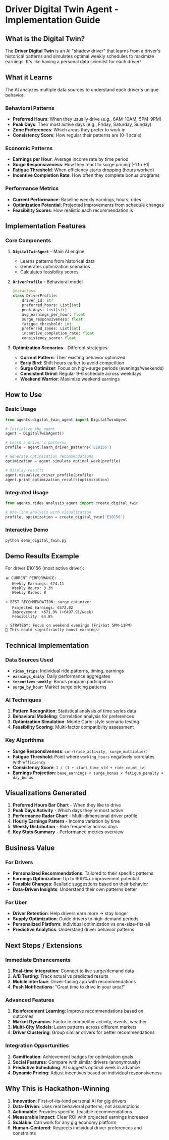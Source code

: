 # Driver Digital Twin Agent - Implementation Guide

## What is the Digital Twin?

The **Driver Digital Twin** is an AI "shadow driver" that learns from a driver's historical patterns and simulates optimal weekly schedules to maximize earnings. It's like having a personal data scientist for each driver!

##  What it Learns

The AI analyzes multiple data sources to understand each driver's unique behavior:

### **Behavioral Patterns**
- **Preferred Hours**: When they usually drive (e.g., 6AM-10AM, 5PM-9PM)
- **Peak Days**: Their most active days (e.g., Friday, Saturday, Sunday)
- **Zone Preferences**: Which areas they prefer to work in
- **Consistency Score**: How regular their patterns are (0-1 scale)

### **Economic Patterns** 
- **Earnings per Hour**: Average income rate by time period
- **Surge Responsiveness**: How they react to surge pricing (-1 to +1)
- **Fatigue Threshold**: When efficiency starts dropping (hours worked)
- **Incentive Completion Rate**: How often they complete bonus programs

### **Performance Metrics**
- **Current Performance**: Baseline weekly earnings, hours, rides
- **Optimization Potential**: Projected improvements from schedule changes
- **Feasibility Scores**: How realistic each recommendation is

## Implementation Features

### Core Components

1. **`DigitalTwinAgent`** - Main AI engine
   - Learns patterns from historical data
   - Generates optimization scenarios
   - Calculates feasibility scores

2. **`DriverProfile`** - Behavioral model
   ```python
   @dataclass
   class DriverProfile:
       driver_id: str
       preferred_hours: List[int]
       peak_days: List[str]
       avg_earnings_per_hour: float
       surge_responsiveness: float
       fatigue_threshold: int
       preferred_zones: List[int]
       incentive_completion_rate: float
       consistency_score: float
   ```

3. **Optimization Scenarios** - Different strategies:
   - **Current Pattern**: Their existing behavior optimized
   - **Early Bird**: Shift hours earlier to avoid competition
   - **Surge Optimizer**: Focus on high-surge periods (evenings/weekends)
   - **Consistent Grind**: Regular 9-6 schedule across weekdays  
   - **Weekend Warrior**: Maximize weekend earnings

## How to Use

### Basic Usage
```python
from agents.digital_twin_agent import DigitalTwinAgent

# Initialize the agent
agent = DigitalTwinAgent()

# Learn a driver's patterns
profile = agent.learn_driver_patterns('E10156')

# Generate optimization recommendations
optimization = agent.simulate_optimal_week(profile)

# Display results
agent.visualize_driver_profile(profile)
agent.print_optimization_results(optimization)
```

### Integrated Usage
```python
from agents.rides_analysis_agent import create_digital_twin

# One-line analysis with visualization
profile, optimization = create_digital_twin('E10156')
```

### Interactive Demo
```bash
python demo_digital_twin.py
```

## Demo Results Example

For driver E10156 (most active driver):

```
📊 CURRENT PERFORMANCE:
   Weekly Earnings: €74.11
   Weekly Hours: 3.3h
   Weekly Rides: 8

⭐ BEST RECOMMENDATION: surge_optimizer
   Projected Earnings: €572.02
   Improvement: +671.9% (+€497.91/week)
   Feasibility: 64.8%
   
💡 STRATEGY: Focus on weekend evenings (Fri/Sat 5PM-11PM)
🚀 This could significantly boost earnings!
```

## Technical Implementation

### Data Sources Used
- **`rides_trips`**: Individual ride patterns, timing, earnings
- **`earnings_daily`**: Daily performance aggregates  
- **`incentives_weekly`**: Bonus program participation
- **`surge_by_hour`**: Market surge pricing patterns

### AI Techniques
1. **Pattern Recognition**: Statistical analysis of time series data
2. **Behavioral Modeling**: Correlation analysis for preferences
3. **Optimization Simulation**: Monte Carlo-style scenario testing
4. **Feasibility Scoring**: Multi-factor compatibility assessment

### Key Algorithms
- **Surge Responsiveness**: `corr(ride_activity, surge_multiplier)`
- **Fatigue Threshold**: Point where `working_hours` negatively correlates with `efficiency`
- **Consistency Score**: `1 / (1 + start_time_std + ride_count_cv)`
- **Earnings Projection**: `base_earnings × surge_bonus × fatigue_penalty × day_bonus`

## Visualizations Generated

1. **Preferred Hours Bar Chart** - When they like to drive
2. **Peak Days Activity** - Which days they're most active  
3. **Performance Radar Chart** - Multi-dimensional driver profile
4. **Hourly Earnings Pattern** - Income variation by time
5. **Weekly Distribution** - Ride frequency across days
6. **Key Stats Summary** - Performance metrics overview

## Business Value

### For Drivers
- **Personalized Recommendations**: Tailored to their specific patterns
- **Earnings Optimization**: Up to 600%+ improvement potential  
- **Feasible Changes**: Realistic suggestions based on their behavior
- **Data-Driven Insights**: Understand their own patterns better

### For Uber
- **Driver Retention**: Help drivers earn more → stay longer
- **Supply Optimization**: Guide drivers to high-demand periods
- **Personalized Platform**: Individual optimization vs one-size-fits-all
- **Predictive Analytics**: Understand driver behavior patterns

## Next Steps / Extensions

### Immediate Enhancements
1. **Real-time Integration**: Connect to live surge/demand data
2. **A/B Testing**: Track actual vs predicted results  
3. **Mobile Interface**: Driver-facing app with recommendations
4. **Push Notifications**: "Great time to drive in your area!"

### Advanced Features
1. **Reinforcement Learning**: Improve recommendations based on outcomes
2. **Market Dynamics**: Factor in competitor activity, events, weather
3. **Multi-City Models**: Learn patterns across different markets
4. **Driver Clustering**: Group similar drivers for better recommendations

### Integration Opportunities  
1. **Gamification**: Achievement badges for optimization goals
2. **Social Features**: Compare with similar drivers (anonymously)
3. **Predictive Scheduling**: AI suggests optimal week in advance
4. **Dynamic Pricing**: Adjust incentives based on individual responsiveness

## Why This is Hackathon-Winning

1. **Innovation**: First-of-its-kind personal AI for gig drivers
2. **Data-Driven**: Uses real behavioral patterns, not assumptions
3. **Actionable**: Provides specific, feasible recommendations  
4. **Measurable Impact**: Clear ROI with projected earnings increases
5. **Scalable**: Can work for any gig economy platform
6. **Human-Centered**: Respects individual driver preferences and constraints
